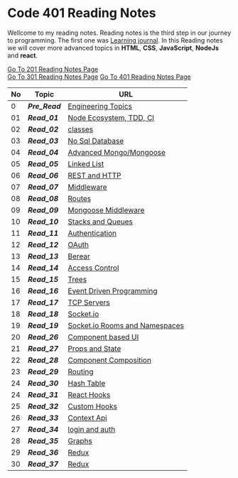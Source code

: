 # Code 401 Reading Notes
Wellcome to my reading notes. Reading notes is the third step in our journey to programming. The first one was [Learning journal](https://ahmadhirthani.github.io/learning-journal/).
In this Reading notes we will cover more advanced topics in **HTML**, **CSS**, **JavaScript**, **NodeJs** and **react**. 

[Go To 201 Reading Notes Page](https://ahmadhirthani.github.io/reading-notes/201notes)  
[Go To 301 Reading Notes Page](https://ahmadhirthani.github.io/reading-notes/301notes)
[Go To 401 Reading Notes Page](https://ahmadhirthani.github.io/reading-notes/401notes)

**No** | **Topic** | **URL**
--- | --- | ---
0   | *__Pre_Read__* | [Engineering Topics](https://ahmadhirthani.github.io/reading-notes/401notes/class-00)
01   | *__Read_01__* | [Node Ecosystem, TDD, CI](https://ahmadhirthani.github.io/reading-notes/401notes/class-01)
02   | *__Read_02__* | [classes](https://ahmadhirthani.github.io/reading-notes/401notes/class-02)
03   | *__Read_03__* | [No Sql Database](https://ahmadhirthani.github.io/reading-notes/401notes/class-03)
04   | *__Read_04__* | [Advanced Mongo/Mongoose](https://ahmadhirthani.github.io/reading-notes/401notes/class-04)
05   | *__Read_05__* | [Linked List](https://ahmadhirthani.github.io/reading-notes/401notes/class-05)
06   | *__Read_06__* | [REST and HTTP](https://ahmadhirthani.github.io/reading-notes/401notes/class-06)
07   | *__Read_07__* | [Middleware](https://ahmadhirthani.github.io/reading-notes/401notes/class-07)
08   | *__Read_08__* | [Routes](https://ahmadhirthani.github.io/reading-notes/401notes/class-8)
09   | *__Read_09__* | [Mongoose Middleware](https://ahmadhirthani.github.io/reading-notes/401notes/class-09)
10   | *__Read_10__* | [Stacks and Queues](https://ahmadhirthani.github.io/reading-notes/401notes/class-10)
11   | *__Read_11__* | [Authentication](https://ahmadhirthani.github.io/reading-notes/401notes/class-11)
12   | *__Read_12__* | [OAuth](https://ahmadhirthani.github.io/reading-notes/401notes/class-12)
13   | *__Read_13__* | [Berear](https://ahmadhirthani.github.io/reading-notes/401notes/class-13)
14   | *__Read_14__* | [Access Control](https://ahmadhirthani.github.io/reading-notes/401notes/class-14)
15   | *__Read_15__* | [Trees](https://ahmadhirthani.github.io/reading-notes/401notes/class-15)
16   | *__Read_16__* | [Event Driven Programming](https://ahmadhirthani.github.io/reading-notes/401notes/class-16)
17   | *__Read_17__* | [ TCP Servers](https://ahmadhirthani.github.io/reading-notes/401notes/class-17)
18   | *__Read_18__* | [Socket.io](https://ahmadhirthani.github.io/reading-notes/401notes/class-18)
19   | *__Read_19__* | [Socket.io Rooms and Namespaces](https://ahmadhirthani.github.io/reading-notes/401notes/class-19)
20   | *__Read_26__* | [Component based UI](https://ahmadhirthani.github.io/reading-notes/401notes/class-26)
21   | *__Read_27__* | [Props and State](https://ahmadhirthani.github.io/reading-notes/401notes/class-27)
22   | *__Read_28__* | [Component Composition](https://ahmadhirthani.github.io/reading-notes/401notes/class-28)
23   | *__Read_29__* | [Routing](https://ahmadhirthani.github.io/reading-notes/401notes/class-29)
24   | *__Read_30__* | [Hash Table](https://ahmadhirthani.github.io/reading-notes/401notes/class-30)
24   | *__Read_31__* | [React Hooks](https://ahmadhirthani.github.io/reading-notes/401notes/class-31)
25   | *__Read_32__* | [Custom Hooks](https://ahmadhirthani.github.io/reading-notes/401notes/class-32)
26   | *__Read_33__* | [Context Api](https://ahmadhirthani.github.io/reading-notes/401notes/class-33)
27   | *__Read_34__* | [login and auth](https://ahmadhirthani.github.io/reading-notes/401notes/class-34)
28   | *__Read_35__* | [Graphs](https://ahmadhirthani.github.io/reading-notes/401notes/class-35)
29   | *__Read_36__* | [Redux](https://ahmadhirthani.github.io/reading-notes/401notes/class-36)
30   | *__Read_37__* | [Redux](https://ahmadhirthani.github.io/reading-notes/401notes/class-37)























